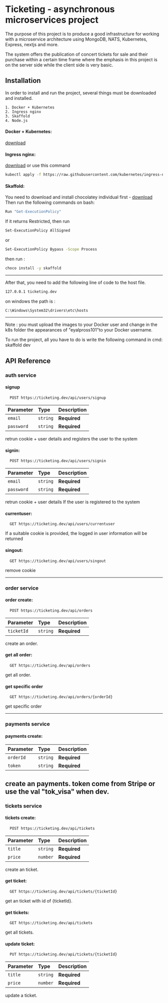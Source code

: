 
# Ticketing - asynchronous microservices project


The purpose of this project is to produce a good infrastructure for working with a microservice architecture using MongoDB, NATS, Kubernetes, Express, nextjs and more.

The system offers the publication of concert tickets for sale and their purchase within a certain time frame where the emphasis in this project is on the server side while the client side is very basic.


## Installation

In order to install and run the project, several things must be downloaded and installed.

    1. Docker + Kubernetes
    2. Ingress nginx
    3. Skaffold
    4. Node.js

#### Docker + Kubernetes:

[download]( https://www.docker.com/ )
#### Ingress nginx:
[download]( https://kubernetes.github.io/ingress-nginx )
or use this command 
```bash
kubectl apply -f https://raw.githubusercontent.com/kubernetes/ingress-nginx/controller-v1.8.2/deploy/static/provider/cloud/deploy.yaml
```
#### Skaffold:
You need to download and install chocolatey individual first -
[download]( https://chocolatey.org/install)
Then run the following commands on bash:

```bash
Run "Get-ExecutionPolicy"
```
If it returns Restricted, then run
```bash
Set-ExecutionPolicy AllSigned
```
or
```bash
Set-ExecutionPolicy Bypass -Scope Process
```
then run :
```bash
choco install -y skaffold
```
---
After that, you need to add the following line of code to the host file.
```bash
127.0.0.1 ticketing.dev 
```
on windows the path is :
```bash
C:\Windows\System32\drivers\etc\hosts
```
---
Note : you must upload the images to your Docker user and change in the k8s folder the appearances of "eyalpross101"to your Docker username.


To run the project, all you have to do is write the following command in cmd: skaffold dev
## API Reference

### auth service
#### signup

```http
  POST https://ticketing.dev/api/users/signup
```

| Parameter | Type     | Description                |
| :-------- | :------- | :------------------------- |
| `email` | `string` | **Required** |
| `password` | `string` | **Required** |

retrun cookie + user details and registers the user to the system


#### signin:

```http
  POST https://ticketing.dev/api/users/signin
```

| Parameter | Type     | Description                |
| :-------- | :------- | :------------------------- |
| `email` | `string` | **Required** |
| `password` | `string` | **Required** |

retrun cookie + user details If the user is registered to the system


#### currentuser:

```http
  GET https://ticketing.dev/api/users/currentuser
```    
If a suitable cookie is provided, the logged in user information will be returned



#### singout:

```http
  GET https://ticketing.dev/api/users/singout
```
    
remove cookie

---
### order service

#### order create:

```http
  POST https://ticketing.dev/api/orders
```
| Parameter | Type     | Description                |
| :-------- | :------- | :------------------------- |
| `ticketId` | `string` | **Required** |
    
create an order.


#### get all order:

```http
  GET https://ticketing.dev/api/orders
```
get all order.

#### get specific order
```http
  GET https://ticketing.dev/api/orders/{orderId}
```
get specific order
    

---
### payments service
#### payments create:
| Parameter | Type     | Description                |
| :-------- | :------- | :------------------------- |
| `orderId` | `string` | **Required** |
| `token` | `string` | **Required** |
create an payments.
token come from Stripe or use the val "tok_visa" when dev.
---
### tickets service
#### tickets create:
```http
  POST https://ticketing.dev/api/tickets
```
| Parameter | Type     | Description                |
| :-------- | :------- | :------------------------- |
| `title` | `string` | **Required** |
| `price` | `number` | **Required** |
    
create an ticket.


#### get ticket:
```http
  GET https://ticketing.dev/api/tickets/{ticketId}
```
    
get an ticket with id of {ticketId}.

#### get tickets:
```http
  GET https://ticketing.dev/api/tickets
```    
get all tickets.

#### update ticket:
```http
  PUT https://ticketing.dev/api/tickets/{ticketId}
```
| Parameter | Type     | Description                |
| :-------- | :------- | :------------------------- |
| `title` | `string` | **Required** |
| `price` | `number` | **Required** |
    
update a ticket.
